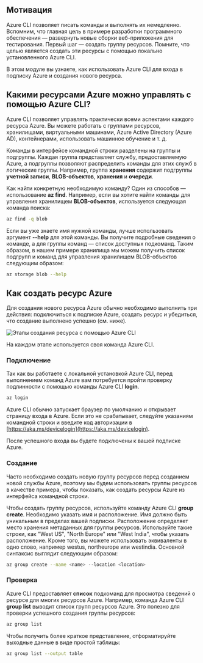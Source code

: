 ## <a name="motivation"></a>Мотивация
Azure CLI позволяет писать команды и выполнять их немедленно. Вспомним, что главная цель в примере разработки программного обеспечения — развернуть новые сборки веб-приложения для тестирования. Первый шаг — создать группу ресурсов. Помните, что целью является создать эти ресурсы с помощью локально установленного Azure CLI. 

В этом модуле вы узнаете, как использовать Azure CLI для входа в подписку Azure и создания нового ресурса.

## <a name="what-azure-resources-can-be-managed-using-the-azure-cli"></a>Какими ресурсами Azure можно управлять с помощью Azure CLI?
Azure CLI позволяет управлять практически всеми аспектами каждого ресурса Azure. Вы можете работать с группами ресурсов, хранилищами, виртуальными машинами, Azure Active Directory (Azure AD), контейнерами, использовать машинное обучение и т. д.

Команды в интерфейсе командной строки разделены на группы и подгруппы. Каждая группа представляет службу, предоставляемую Azure, а подгруппы позволяют распределить команды для этих служб в логические группы. Например, группа **хранения** содержит подгруппы **учетной записи**, **BLOB-объектов**, **хранения** и **очереди**.

Как найти конкретную необходимую команду? Один из способов — использование **az find**. Например, если вы хотите найти команды для управления хранилищем **BLOB-объектов**, используется следующая команда поиска:

```bash
az find -q blob
```

Если вы уже знаете имя нужной команды, лучше использовать аргумент **--help** для этой команды. Вы получите подробные сведения о команде, а для группы команд — список доступных подкоманд. Таким образом, в нашем примере хранилища мы можем получить список подгрупп и команд для управления хранилищем BLOB-объектов следующим образом:

```bash
az storage blob --help
```

## <a name="how-to-create-an-azure-resource"></a>Как создать ресурс Azure
Для создания нового ресурса Azure обычно необходимо выполнить три действия: подключиться к подписке Azure, создать ресурс и убедиться, что создание выполнено успешно (см. ниже).

![Этапы создания ресурса с помощью Azure CLI](../media-drafts/4-create-resources-overview.png)

На каждом этапе используется своя команда Azure CLI.

### <a name="connect"></a>Подключение
Так как вы работаете с локальной установкой Azure CLI, перед выполнением команд Azure вам потребуется пройти проверку подлинности с помощью команды Azure CLI **login**. 

```bash
az login
```

Azure CLI обычно запускает браузер по умолчанию и открывает страницу входа в Azure. Если это не срабатывает, следуйте указаниям командной строки и введите код авторизации в [https://aka.ms/devicelogin](https://aka.ms/devicelogin).

После успешного входа вы будете подключены к вашей подписке Azure. 

### <a name="create"></a>Создание
Часто необходимо создать новую группу ресурсов перед созданием новой службы Azure, поэтому мы будем использовать группы ресурсов в качестве примера, чтобы показать, как создать ресурсы Azure из интерфейса командной строки.

Чтобы создать группу ресурсов, используйте команду Azure CLI **group create**. Необходимо указать имя и расположение. Имя должно быть уникальным в пределах вашей подписки. Расположение определяет место хранения метаданных для группы ресурсов. Используйте такие строки, как "West US", "North Europe" или "West India", чтобы указать расположение. Кроме того, вы можете использовать эквиваленты в одно слово, например westus, northeurope или westindia. Основной синтаксис выглядит следующим образом:

```bash
az group create --name <name> --location <location>
```

### <a name="verify"></a>Проверка
Azure CLI предоставляет **список** подкоманд для просмотра сведений о ресурсе для многих ресурсов Azure. Например, команда Azure CLI **group list** выводит список групп ресурсов Azure. Это полезно для проверки успешного создания группы ресурсов:

```bash
az group list
```

Чтобы получить более краткое представление, отформатируйте выходные данные в виде простой таблицы:

```bash
az group list --output table
```
